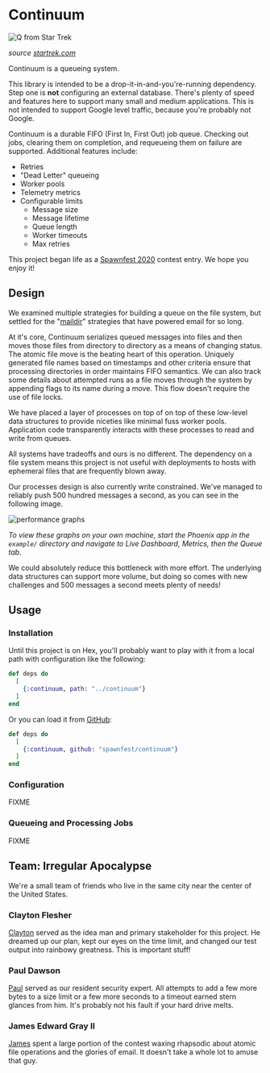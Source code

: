 # Continuum

![Q from Star Trek](https://raw.githubusercontent.com/spawnfest/continuum/master/media/q.jpg)

_source [startrek.com](https://www.startrek.com/database_article/q-aliens)_

Continuum is a queueing system.

This library is intended to be a drop-it-in-and-you're-running dependency.  Step
one is **not** configuring an external database.  There's plenty of speed and 
features here to support many small and medium applications.  This is not 
intended to support Google level traffic, because you're probably not Google.

Continuum is a durable FIFO (First In, First Out) job queue.  Checking out jobs,
clearing them on completion, and requeueing them on failure are supported.
Additional features include:

* Retries
* "Dead Letter" queueing
* Worker pools
* Telemetry metrics
* Configurable limits
    * Message size
    * Message lifetime
    * Queue length
    * Worker timeouts
    * Max retries
    
This project began life as a [Spawnfest 2020](https://spawnfest.github.io/) 
contest entry.  We hope you enjoy it!

## Design

We examined multiple strategies for building a queue on the file system, but 
settled for the "[maildir](http://cr.yp.to/proto/maildir.html)" strategies that 
have powered email for so long.

At it's core, Continuum serializes queued messages into files and then moves 
those files from directory to directory as a means of changing status.  The 
atomic file move is the beating heart of this operation.  Uniquely generated 
file names based on timestamps and other criteria ensure that processing 
directories in order maintains FIFO semantics.  We can also track some details 
about attempted runs as a file moves through the system by appending flags to 
its name during a move.  This flow doesn't require the use of file locks.

We have placed a layer of processes on top of on top of these low-level data 
structures to provide niceties like minimal fuss worker pools.  Application code
transparently interacts with these processes to read and write from queues.

All systems have tradeoffs and ours is no different.  The dependency on a file 
system means this project is not useful with deployments to hosts with ephemeral
files that are frequently blown away.

Our processes design is also currently write constrained.  We've managed to 
reliably push 500 hundred messages a second, as you can see in the following 
image.

![performance graphs](https://raw.githubusercontent.com/spawnfest/continuum/master/media/early_performance.png)

_To view these graphs on your own machine, start the Phoenix app in the 
`example/` directory and navigate to Live Dashboard, Metrics, then the Queue 
tab._

We could absolutely reduce this bottleneck with more effort.  The underlying 
data structures can support more volume, but doing so comes with new challenges 
and 500 messages a second meets plenty of needs!

## Usage

### Installation

Until this project is on Hex, you'll probably want to play with it from a local 
path with configuration like the following:

```elixir
def deps do
  [
    {:continuum, path: "../continuum"}
  ]
end
```

Or you can load it from [GitHub](https://github.com/spawnfest/continuum):

```elixir
def deps do
  [
    {:continuum, github: "spawnfest/continuum"}
  ]
end
```

### Configuration

FIXME

### Queueing and Processing Jobs

FIXME

## Team:  Irregular Apocalypse

We're a small team of friends who live in the same city near the center of the 
United States.

### Clayton Flesher

[Clayton](https://twitter.com/claytonflesher) served as the idea man and primary
stakeholder for this project.  He dreamed up our plan, kept our eyes on the time
limit, and changed our test output into rainbowy greatness.  This is important 
stuff!

### Paul Dawson

[Paul](https://twitter.com/piisalie) served as our resident security expert.
All attempts to add a few more bytes to a size limit or a few more seconds to a
timeout earned stern glances from him.  It's probably not his fault if your hard
drive melts.

### James Edward Gray II

[James](https://twitter.com/JEG2) spent a large portion of the contest waxing 
rhapsodic about atomic file operations and the glories of email.  It doesn't 
take a whole lot to amuse that guy.
